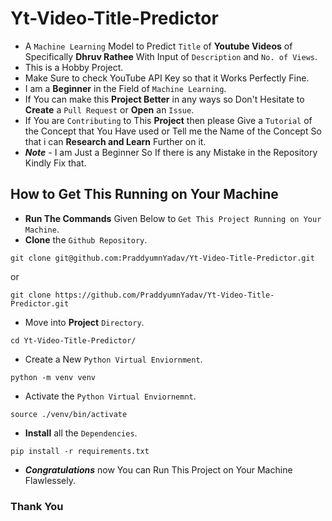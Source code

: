 # Yt-Video-Title-Predictor
- A  `Machine Learning` Model to Predict `Title` of **Youtube Videos** of Specifically **Dhruv Rathee** With Input of `Description` and `No. of Views`.
- This is a Hobby Project.
- Make Sure to check YouTube API Key so that it Works Perfectly Fine.
- I am a **Beginner** in the Field of `Machine Learning`.
- If You can make this **Project Better** in any ways so Don't Hesitate to **Create** a `Pull Request` or **Open** an `Issue`.
- If You are `Contributing` to This **Project** then please Give a `Tutorial` of the Concept that You Have used or Tell me the Name of the Concept So that i can **Research and Learn** Further on it.
- ***Note*** - I am Just a Beginner So If there is any Mistake in the Repository Kindly Fix that.

## How to Get This Running on Your Machine
- **Run The Commands** Given Below to `Get This Project Running on Your Machine`.
- **Clone** the `Github Repository`.
```
git clone git@github.com:PraddyumnYadav/Yt-Video-Title-Predictor.git
```
or
```
git clone https://github.com/PraddyumnYadav/Yt-Video-Title-Predictor.git
```
- Move into **Project** `Directory`.
```
cd Yt-Video-Title-Predictor/
```
- Create a New `Python Virtual Enviornment`.
```
python -m venv venv
```
- Activate the `Python Virtual Enviornemnt`.
```
source ./venv/bin/activate
```
- **Install** all the `Dependencies`.
```
pip install -r requirements.txt
```
- ***Congratulations*** now You can Run This Project on Your Machine Flawlessely.

### Thank You